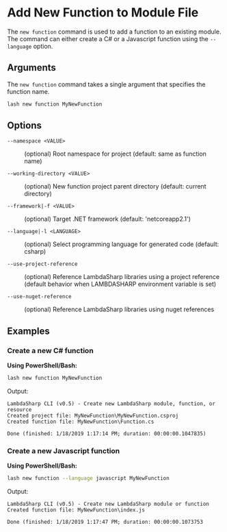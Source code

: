# Add New Function to Module File

The `new function` command is used to add a function to an existing module. The command can either create a C# or a Javascript function using the `--language` option.

## Arguments

The `new function` command takes a single argument that specifies the function name.

```bash
lash new function MyNewFunction
```

## Options

<dl>

<dt><code>--namespace &lt;VALUE&gt;</code></dt>
<dd>

(optional) Root namespace for project (default: same as function name)
</dd>

<dt><code>--working-directory &lt;VALUE&gt;</code></dt>
<dd>

(optional) New function project parent directory (default: current directory)
</dd>

<dt><code>--framework|-f &lt;VALUE&gt;</code></dt>
<dd>

(optional) Target .NET framework (default: 'netcoreapp2.1')
</dd>

<dt><code>--language|-l &lt;LANGUAGE&gt;</code></dt>
<dd>

(optional) Select programming language for generated code (default: csharp)
</dd>

<dt><code>--use-project-reference</code></dt>
<dd>

(optional) Reference LambdaSharp libraries using a project reference (default behavior when LAMBDASHARP environment variable is set)
</dd>

<dt><code>--use-nuget-reference</code></dt>
<dd>

(optional) Reference LambdaSharp libraries using nuget references
</dd>

</dl>

## Examples

### Create a new C# function

__Using PowerShell/Bash:__
```bash
lash new function MyNewFunction
```

Output:
```
LambdaSharp CLI (v0.5) - Create new LambdaSharp module, function, or resource
Created project file: MyNewFunction\MyNewFunction.csproj
Created function file: MyNewFunction\Function.cs

Done (finished: 1/18/2019 1:17:14 PM; duration: 00:00:00.1047835)
```

### Create a new Javascript function

__Using PowerShell/Bash:__
```bash
lash new function --language javascript MyNewFunction
```

Output:
```
LambdaSharp CLI (v0.5) - Create new LambdaSharp module or function
Created function file: MyNewFunction\index.js

Done (finished: 1/18/2019 1:17:47 PM; duration: 00:00:00.1073753
```
